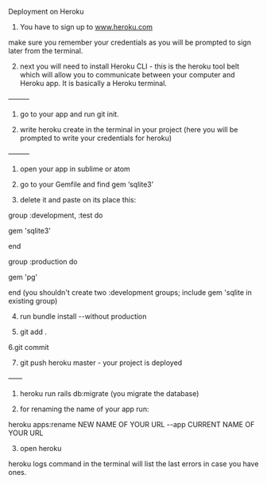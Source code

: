 Deployment on Heroku

1. You have to sign up to www.heroku.com

make sure you remember your credentials as you will be prompted to sign later from the terminal.

2. next you will need to install Heroku CLI - this is the heroku tool belt which will allow you to communicate between your computer and Heroku app. It is basically a Heroku terminal.

———

1. go to your app  and run git init.


2. write heroku create in the terminal in your project (here you will be prompted to write your credentials for heroku)

———

1. open your app in sublime or atom

2. go to your Gemfile and find gem ‘sqlite3’

3. delete it and paste on its place this:

group :development, :test do

  gem 'sqlite3'

end

group :production do

  gem 'pg'

end
(you shouldn't create two :development groups; include gem 'sqlite in existing group)

4. run bundle install --without production

5. git add .

6.git commit

7. git push heroku master - your project is deployed

——

1. heroku run rails db:migrate (you migrate the database)

2. for renaming the name of your app run:

heroku apps:rename NEW NAME OF YOUR URL --app CURRENT NAME OF YOUR URL

3. open heroku


heroku logs command in the terminal will list the last errors in case you have ones.